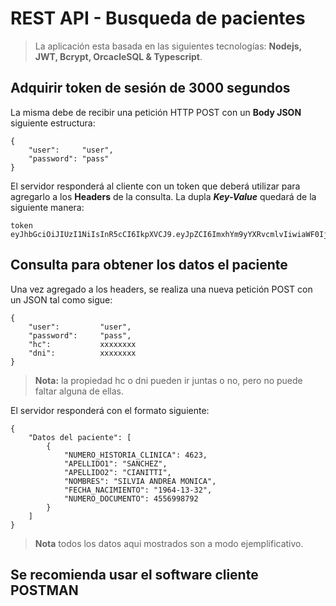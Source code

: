 
# REST API - Busqueda de pacientes 
> La aplicación esta basada en las siguientes tecnologías: **Nodejs, JWT, Bcrypt, OrcacleSQL & Typescript**. 
## Adquirir token de sesión de 3000 segundos
La misma debe de recibir una petición HTTP POST con un **Body JSON** siguiente estructura:

    {
        "user":     "user",
        "password": "pass"            
    }

El servidor responderá al cliente con un token que deberá utilizar para agregarlo a los **Headers** de la consulta. La dupla ***Key-Value*** quedará de la siguiente manera:
    
    token eyJhbGciOiJIUzI1NiIsInR5cCI6IkpXVCJ9.eyJpZCI6ImxhYm9yYXRvcmlvIiwiaWF0IjoxNjY3NTgyNjQ4LCJleHAiOjE2Njc1ODMwODh9.NbVTIY4uaYBEWZn4g9G2zQxH6gn1K47iZK3z7UiJ52E

## Consulta para obtener los datos el paciente
Una vez agregado a los headers, se realiza una nueva petición POST con un JSON tal como sigue:

    {
        "user":         "user",
        "password":     "pass",    
        "hc":           xxxxxxxx
        "dni":          xxxxxxxx
    }   
> **Nota:** la propiedad hc o dni pueden ir juntas o no, pero no puede faltar alguna de ellas.

El servidor responderá con el formato siguiente:

    {
        "Datos del paciente": [
            {
                "NUMERO_HISTORIA_CLINICA": 4623,
                "APELLIDO1": "SANCHEZ",
                "APELLIDO2": "CIANITTI",
                "NOMBRES": "SILVIA ANDREA MONICA",
                "FECHA_NACIMIENTO": "1964-13-32",
                "NUMERO_DOCUMENTO": 4556998792
            }
        ]
    }

> **Nota** todos los datos aqui mostrados son a modo ejemplificativo.
## **Se recomienda usar el software cliente POSTMAN**
